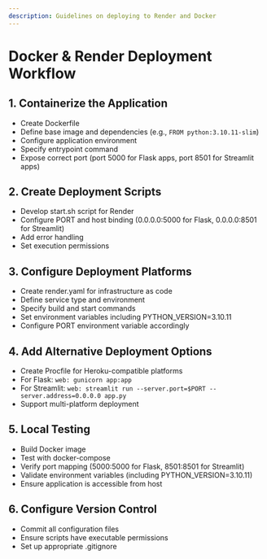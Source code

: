 ```yaml
---
description: Guidelines on deploying to Render and Docker 
---
```


# Docker & Render Deployment Workflow

## 1. Containerize the Application
- Create Dockerfile
- Define base image and dependencies (e.g., `FROM python:3.10.11-slim`)
- Configure application environment
- Specify entrypoint command
- Expose correct port (port 5000 for Flask apps, port 8501 for Streamlit apps)

## 2. Create Deployment Scripts
- Develop start.sh script for Render
- Configure PORT and host binding (0.0.0.0:5000 for Flask, 0.0.0.0:8501 for Streamlit)
- Add error handling
- Set execution permissions

## 3. Configure Deployment Platforms
- Create render.yaml for infrastructure as code
- Define service type and environment
- Specify build and start commands
- Set environment variables including PYTHON_VERSION=3.10.11
- Configure PORT environment variable accordingly

## 4. Add Alternative Deployment Options
- Create Procfile for Heroku-compatible platforms
- For Flask: `web: gunicorn app:app`
- For Streamlit: `web: streamlit run --server.port=$PORT --server.address=0.0.0.0 app.py`
- Support multi-platform deployment

## 5. Local Testing
- Build Docker image
- Test with docker-compose
- Verify port mapping (5000:5000 for Flask, 8501:8501 for Streamlit)
- Validate environment variables (including PYTHON_VERSION=3.10.11)
- Ensure application is accessible from host

## 6. Configure Version Control
- Commit all configuration files
- Ensure scripts have executable permissions
- Set up appropriate .gitignore